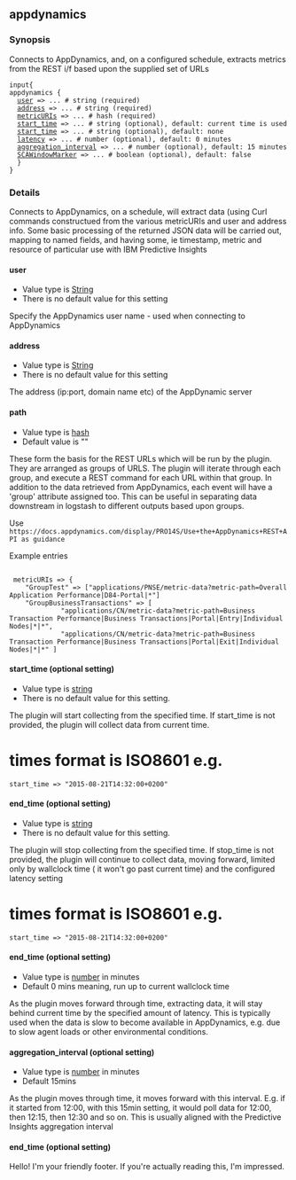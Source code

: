 <html>
<head>
<meta charset="UTF-8">
<title>Logstash for SCAPI - input appdynamics</title>
<link rel="stylesheet" href="http://logstash.net/style.css">
</head>
<body>
<div class="container">
<div class="header">

<!--main content goes here, yo!-->
<div class="content_wrapper">
<h2>appdynamics</h2>
<h3> Synopsis </h3>
Connects to AppDynamics, and, on a configured schedule, extracts metrics from the REST i/f based upon the supplied set of URLs
<pre><code>input{
appdynamics {
  <a href="#user">user</a> => ... # string (required)
  <a href="#address">address</a> => ... # string (required)
  <a href="#metricURIs">metricURIs</a> => ... # hash (required)
  <a href="start_time">start_time</a> => ... # string (optional), default: current time is used
  <a href="end_time">start_time</a> => ... # string (optional), default: none
  <a href="latency">latency</a> => ... # number (optional), default: 0 minutes
  <a href="aggregation_interval">aggregation_interval</a> => ... # number (optional), default: 15 minutes
  <a href="SCAWindowMarker">SCAWindowMarker</a> => ... # boolean (optional), default: false
  }
}
</code></pre>
<h3> Details </h3>
Connects to AppDynamics, on a schedule, will extract data (using Curl commands constructued from the various metricURIs and user and address info.  Some basic processing of the returned JSON data will be carried out, mapping to named fields, and having some, ie timestamp, metric and resource of particular use with IBM Predictive Insights
<h4>
<a name="user">
user
</a>
</h4>
<ul>
<li> Value type is <a href="http://logstash.net/docs/1.4.2/configuration#string">String</a> </li>
<li> There is no default value for this setting </li>
</ul>
<p>Specify the AppDynamics user name - used when connecting to AppDynamics</p>
<h4>
<a name="address">
address
</a>
</h4>
<ul>
<li> Value type is <a href="http://logstash.net/docs/1.4.2/configuration#string">String</a> </li>
<li> There is no default value for this setting</li>
</ul>
<p>
The address (ip:port, domain name etc) of the AppDynamic server
</p>
<h4>
<a name="metricURIs">
path
</a>
</h4>
<ul>
<li> Value type is <a href="http://logstash.net/docs/1.4.2/configuration#hash">hash</a> </li>
<li> Default value is "" </li>
</ul>
<p>
These form the basis for the REST URLs which will be run by the plugin. They are arranged as groups of URLS. The plugin will iterate through each group, and execute a REST command for each URL within that group. In addition to the data retrieved from AppDynamics, each event will have a 'group' attribute assigned too. This can be useful in separating data downstream in logstash to different outputs based upon groups.
<p>Use
<code>https://docs.appdynamics.com/display/PRO14S/Use+the+AppDynamics+REST+API as guidance</code>
<p>Example entries</p>
<pre><code>
 metricURIs => {
    "GroupTest" => ["applications/PNSE/metric-data?metric-path=Overall Application Performance|D84-Portal|*"]
    "GroupBusinessTransactions" => [
             "applications/CN/metric-data?metric-path=Business Transaction Performance|Business Transactions|Portal|Entry|Individual Nodes|*|*",
             "applications/CN/metric-data?metric-path=Business Transaction Performance|Business Transactions|Portal|Exit|Individual Nodes|*|*" ]
</code></pre>
</p>
<h4>
<a name="start_time">
start_time (optional setting)
</a>
</h4>
<ul>
<li> Value type is <a href="http://logstash.net/docs/1.4.2/configuration#string">string</a> </li>
<li> There is no default value for this setting. </li>
</ul>
<p>
The plugin will start collecting from the specified time.  If start_time is not provided, the plugin will collect data from current time.

   # times format is  ISO8601 e.g.
<code>start_time => "2015-08-21T14:32:00+0200"</code>
</p>

<h4>
<a name="end_time">
end_time (optional setting)
</a>
</h4>
<ul>
<li> Value type is <a href="http://logstash.net/docs/1.4.2/configuration#string">string</a> </li>
<li> There is no default value for this setting. </li>
</ul>
<p>
The plugin will stop collecting from the specified time.  If stop_time is not provided, the plugin will continue to collect data, moving forward, limited only by wallclock time ( it won't go past current time) and the configured latency setting

   # times format is  ISO8601 e.g.
<code>start_time => "2015-08-21T14:32:00+0200"</code>
</p>
<h4>
<a name="latency">
end_time (optional setting)
</a>
</h4>
<ul>
<li> Value type is <a href="http://logstash.net/docs/1.4.2/configuration#number">number</a> in minutes </li>
<li> Default 0 mins meaning, run up to current wallclock time</li>
</ul>
<p>
As the plugin moves forward through time, extracting data, it will stay behind current time by the specified amount of latency. This is typically used when the data is slow to become available in AppDynamics, e.g. due to slow agent loads or other environmental conditions.
</p>

<h4>
<a name="aggregation_interval">
aggregation_interval (optional setting)
</a>
</h4>
<ul>
<li> Value type is <a href="http://logstash.net/docs/1.4.2/configuration#number">number</a> in minutes </li>
<li> Default 15mins </li>
</ul>
<p>
As the plugin moves through time, it moves forward with this interval. E.g. if it started from 12:00, with this 15min setting, it would poll data for 12:00, then 12:15, then 12:30 and so on. This is usually aligned with the Predictive Insights aggregation interval
</p>
<h4>
<a name="SCAWindowMarker">
end_time (optional setting)
</a>
</h4>

</div>
<!--closes main container div-->
<div class="clear">
</div>
<div class="footer">
<p>
Hello! I'm your friendly footer. If you're actually reading this, I'm impressed.
</p>
</div>
<noscript>
<div style="display:inline;">
<img height="1" width="1" style="border-style:none;" alt="" src="//googleads.g.doubleclick.net/pagead/viewthroughconversion/985891458/?value=0&amp;guid=ON&amp;script=0"/>
</div>
</noscript>
<script src="/js/patch.js?1.4.2"></script>
</body>
</html>
